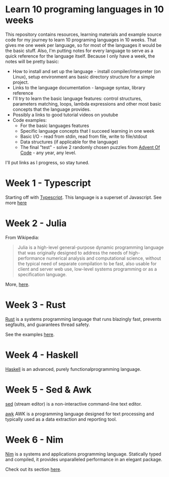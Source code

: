 Learn 10 programing languages in 10 weeks
=========================================

This repository contains resources, learning materials and example source code for
my journey to learn 10 programing languages in 10 weeks. That gives me one week per
language, so for most of the languages it would be the basic stuff.
Also, I'm putting notes for every language to serve as a quick reference for
the language itself. Because I only have a week, the notes will be pretty basic:
 * How to install and set up the language - install compiler/interpreter (on Linux),
   setup environment ans basic directory structure for a simple project.
 * Links to the language documentation - language syntax, library reference
 * I'll try to learn the basic language features: control structures, parameters matching,
   loops, lambda expressions and other most basic concepts that the language provides.
 * Possibly a links to good tutorial videos on youtube
 * Code examples:
   * For the basic languages features
   * Specific language concepts that I succeed learning in one week
   * Basic I/O - read from stdin, read from file, write to file/stdout
   * Data structures (if applicable for the language)
   * The final "test" - solve 2 randomly chosen puzzles from [Advent Of Code](https://adventofcode.com/) - any year, any level.

I'll put links as I progress, so stay tuned.

# Week 1 - Typescript

Starting off with [Typescript](https://www.typescriptlang.org/). This language is a superset of Javascript.
See more [here](typescript/README.md)

# Week 2 - Julia

From Wikipedia:
> Julia is a high-level general-purpose dynamic programming language that was originally designed to address the needs of high-performance numerical analysis and computational science, without the typical need of separate compilation to be fast, also usable for client and server web use, low-level systems programming or as a specification language.

More, [here](julia/README.md).

# Week 3 - Rust

[Rust](https://www.rust-lang.org/en-US/) is a systems programming language that runs blazingly fast, prevents segfaults, and guarantees thread safety.

See the examples [here](rust/README.md).

# Week 4 - Haskell

[Haskell](https://www.haskell.org/) is an advanced, purely functionalprogramming language.


# Week 5 - Sed & Awk

[sed](https://www.gnu.org/software/sed/) (stream editor) is a non-interactive command-line text editor.

[awk](https://www.gnu.org/software/gawk/manual/gawk.html) AWK is a programming language designed for text processing and typically used as a data extraction and reporting tool.


# Week 6 - Nim

[Nim](https://nim-lang.org/) is a systems and applications programming language. Statically typed and compiled, it provides unparalleled performance in an elegant package.

Check out its section [here](nim/README.md).